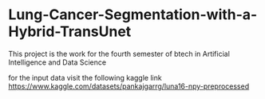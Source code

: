 # Lung-Cancer-Segmentation-with-a-Hybrid-TransUnet
This project is the work for the fourth semester of btech in Artificial Intelligence and Data Science 

for the input data visit the following kaggle link
https://www.kaggle.com/datasets/pankajgarrg/luna16-npy-preprocessed

